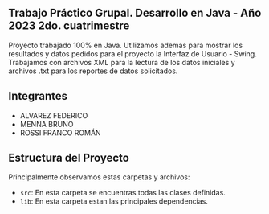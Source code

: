 ## Trabajo Práctico Grupal. Desarrollo en Java - Año 2023 2do. cuatrimestre

Proyecto trabajado 100% en Java. Utilizamos ademas para mostrar los resultados y datos pedidos para el proyecto la Interfaz de Usuario - Swing.
Trabajamos con archivos XML para la lectura de los datos iniciales y archivos .txt para los reportes de datos solicitados.
## Integrantes
- ALVAREZ FEDERICO
- MENNA BRUNO
- ROSSI FRANCO ROMÁN

## Estructura del Proyecto

Principalmente observamos estas carpetas y archivos:

- `src`: En esta carpeta se encuentras todas las clases definidas.
- `lib`: En esta carpeta estan las principales dependencias.
